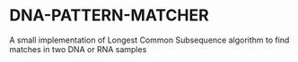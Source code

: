 # DNA-PATTERN-MATCHER
A small implementation of Longest Common Subsequence algorithm to find matches in two DNA or RNA samples
